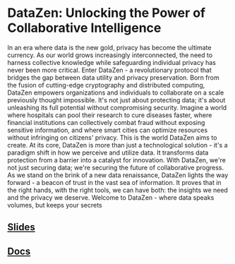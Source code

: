 
# DataZen: Unlocking the Power of Collaborative Intelligence
In an era where data is the new gold, privacy has become the ultimate currency. As our world grows increasingly interconnected, the need to harness collective knowledge while safeguarding individual privacy has never been more critical. Enter DataZen - a revolutionary protocol that bridges the gap between data utility and privacy preservation.
Born from the fusion of cutting-edge cryptography and distributed computing, DataZen empowers organizations and individuals to collaborate on a scale previously thought impossible. It's not just about protecting data; it's about unleashing its full potential without compromising security.
Imagine a world where hospitals can pool their research to cure diseases faster, where financial institutions can collectively combat fraud without exposing sensitive information, and where smart cities can optimize resources without infringing on citizens' privacy. This is the world DataZen aims to create.
At its core, DataZen is more than just a technological solution - it's a paradigm shift in how we perceive and utilize data. It transforms data protection from a barrier into a catalyst for innovation. With DataZen, we're not just securing data; we're securing the future of collaborative progress.
As we stand on the brink of a new data renaissance, DataZen lights the way forward - a beacon of trust in the vast sea of information. It proves that in the right hands, with the right tools, we can have both: the insights we need and the privacy we deserve.
Welcome to DataZen - where data speaks volumes, but keeps your secrets


## [Slides](https://www.canva.com/design/DAGK5Y1doHY/JhZRlK1Q20jBd9IPgocM8w/view?utm_content=DAGK5Y1doHY&utm_campaign=designshare&utm_medium=link&utm_source=editor#4)
## [Docs](https://abhays-organization-1.gitbook.io/datazen-docs/)
